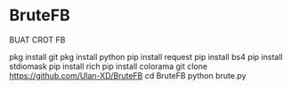 # BruteFB
BUAT CROT FB 

pkg install git
pkg install python
pip install request
pip install bs4
pip install stdiomask
pip install rich
pip install colorama
git clone https://github.com/Ulan-XD/BruteFB
cd BruteFB
python brute.py
